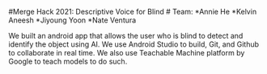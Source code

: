 #Merge Hack 2021: Descriptive Voice for Blind #
Team:
*Annie He
*Kelvin Aneesh
*Jiyoung Yoon
*Nate Ventura

We built an android app that allows the user who is blind to detect and identify the object using AI. We use Android Studio to build, Git, and Github to collaborate in real time. We also use Teachable Machine platform by Google to teach models to do such. 
